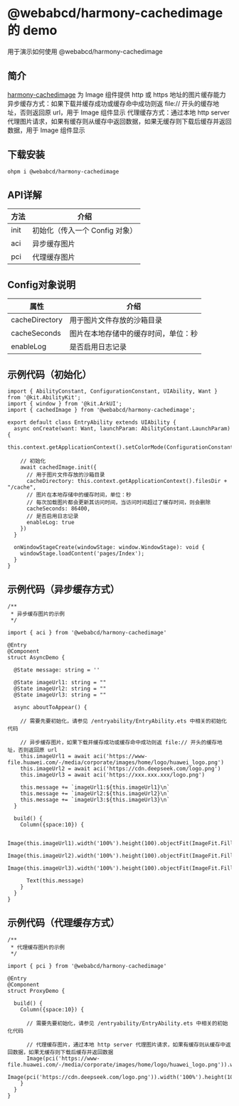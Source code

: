# @webabcd/harmony-cachedimage 的 demo
用于演示如何使用 @webabcd/harmony-cachedimage

## 简介
[harmony-cachedimage](https://ohpm.openharmony.cn/#/cn/detail/@webabcd%2Fharmony-cachedimage)
为 Image 组件提供 http 或 https 地址的图片缓存能力
异步缓存方式：如果下载并缓存成功或缓存命中成功则返 file:// 开头的缓存地址，否则返回原 url，用于 Image 组件显示
代理缓存方式：通过本地 http server 代理图片请求，如果有缓存则从缓存中返回数据，如果无缓存则下载后缓存并返回数据，用于 Image 组件显示

## 下载安装
`ohpm i @webabcd/harmony-cachedimage`

## API详解
| 方法   | 介绍                  |
|------|---------------------|
| init | 初始化（传入一个 Config 对象） | 
| aci  | 异步缓存图片              |
| pci  | 代理缓存图片              |

## Config对象说明
| 属性             | 介绍                 |
|----------------|--------------------|
| cacheDirectory | 用于图片文件存放的沙箱目录      | 
| cacheSeconds   | 图片在本地存储中的缓存时间，单位：秒 |
| enableLog      | 是否启用日志记录           |

## 示例代码（初始化）
```
import { AbilityConstant, ConfigurationConstant, UIAbility, Want } from '@kit.AbilityKit';
import { window } from '@kit.ArkUI';
import { cachedImage } from '@webabcd/harmony-cachedimage';

export default class EntryAbility extends UIAbility {
  async onCreate(want: Want, launchParam: AbilityConstant.LaunchParam) {
    this.context.getApplicationContext().setColorMode(ConfigurationConstant.ColorMode.COLOR_MODE_NOT_SET);

    // 初始化
    await cachedImage.init({
      // 用于图片文件存放的沙箱目录
      cacheDirectory: this.context.getApplicationContext().filesDir + "/cache",
      // 图片在本地存储中的缓存时间，单位：秒
      // 每次加载图片都会更新其访问时间，当访问时间超过了缓存时间，则会删除
      cacheSeconds: 86400,
      // 是否启用日志记录
      enableLog: true
    })
  }

  onWindowStageCreate(windowStage: window.WindowStage): void {
    windowStage.loadContent('pages/Index');
  }
}
```

## 示例代码（异步缓存方式）
```
/**
 * 异步缓存图片的示例
 */

import { aci } from '@webabcd/harmony-cachedimage'

@Entry
@Component
struct AsyncDemo {

  @State message: string = ''

  @State imageUrl1: string = ""
  @State imageUrl2: string = ""
  @State imageUrl3: string = ""

  async aboutToAppear() {

    // 需要先要初始化，请参见 /entryability/EntryAbility.ets 中相关的初始化代码

    // 异步缓存图片，如果下载并缓存成功或缓存命中成功则返 file:// 开头的缓存地址，否则返回原 url
    this.imageUrl1 = await aci('https://www-file.huawei.com/-/media/corporate/images/home/logo/huawei_logo.png')
    this.imageUrl2 = await aci('https://cdn.deepseek.com/logo.png')
    this.imageUrl3 = await aci('https://xxx.xxx.xxx/logo.png')

    this.message += `imageUrl1:${this.imageUrl1}\n`
    this.message += `imageUrl2:${this.imageUrl2}\n`
    this.message += `imageUrl3:${this.imageUrl3}\n`
  }

  build() {
    Column({space:10}) {

      Image(this.imageUrl1).width('100%').height(100).objectFit(ImageFit.Fill)
      Image(this.imageUrl2).width('100%').height(100).objectFit(ImageFit.Fill)
      Image(this.imageUrl3).width('100%').height(100).objectFit(ImageFit.Fill)

      Text(this.message)
    }
  }
}
```

## 示例代码（代理缓存方式）
```
/**
 * 代理缓存图片的示例
 */

import { pci } from '@webabcd/harmony-cachedimage'

@Entry
@Component
struct ProxyDemo {

  build() {
    Column({space:10}) {

      // 需要先要初始化，请参见 /entryability/EntryAbility.ets 中相关的初始化代码

      // 代理缓存图片，通过本地 http server 代理图片请求，如果有缓存则从缓存中返回数据，如果无缓存则下载后缓存并返回数据
      Image(pci('https://www-file.huawei.com/-/media/corporate/images/home/logo/huawei_logo.png')).width('100%').height(100).objectFit(ImageFit.Fill)
      Image(pci('https://cdn.deepseek.com/logo.png')).width('100%').height(100).objectFit(ImageFit.Fill)
    }
  }
}
```